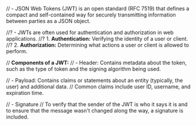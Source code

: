 // - JSON Web Tokens (JWT) is an open standard (RFC 7519) that defines a compact and self-contained way for securely transmitting information between parties as a JSON object.

//? - JWTs are often used for authentication and authorization in web applications.
//? 1. **Authentication:** Verifying the identity of a user or client.
//? 2. **Authorization:** Determining what actions a user or client is allowed to perform.

// **Components of a JWT:**
// - Header: Contains metadata about the token, such as the type of token and the signing algorithm being used.

// - Payload: Contains claims or statements about an entity (typically, the user) and additional data.
// Common claims include user ID, username, and expiration time.

// - Signature
// To verify that the sender of the JWT is who it says it is and to ensure that the message wasn't changed along the way, a signature is included.
